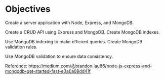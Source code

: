 # Objectives

Create a server application with Node, Express, and MongoDB.

Create a CRUD API using Express and MongoDB.
Create MongoDB indexes.

Use MongoDB indexing to make efficient queries.
Create MongoDB validation rules.

Use MongoDB validation to ensure data consistency.

Reference: https://medium.com/@brandon.lau86/node-js-express-and-mongodb-get-started-fast-e3a0a09dd41f